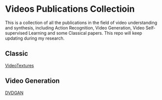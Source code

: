 # Videos Publications Collectioin

This is a collection of all the publications in the field of video understanding and synthesis, including Action Recognition, Video Generation, Video Self-supervised Learning and some Classical papers.
This repo will keep updating during my research.

## Classic

[VideoTextures](Classic/VideoTextures.md)


## Video Generation

[DVDGAN](VideoGeneration/DVDGAN.md)

